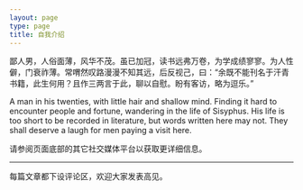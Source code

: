 ```yaml
---
layout: page
type: page
title: 自我介绍
---
```

鄙人男，人俗面薄，风华不茂。虽已加冠，读书远弗万卷，为学成绩寥寥。为人性僻，门衰祚薄。常喟然叹路漫漫不知其远，后反视己，曰：“余既不能刊名于汗青书籍，此生何用？且作三两言于此，聊以自慰。盼有客访，略为逗乐。” 

A man in his twenties, with little hair and shallow mind. Finding it hard to encounter people and fortune, wandering in the life of Sisyphus. His life is too short to be recorded in literature, but words written here may not. They shall deserve a laugh for men paying a visit here.  

请参阅页面底部的其它社交媒体平台以获取更详细信息。

---

每篇文章都下设评论区，欢迎大家发表高见。